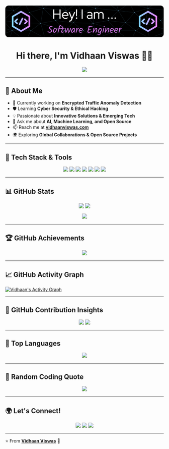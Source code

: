 ![Header](https://raw.githubusercontent.com/vidhaanviswas/vidhaanviswas/main/header1.png)

<h1 align="center">Hi there, I'm Vidhaan Viswas 👋🚀</h1>
<p align="center">
  <img src="https://readme-typing-svg.herokuapp.com?font=Fira+Code&pause=1000&color=36BCF7&center=true&vCenter=true&width=500&lines=Tech+Enthusiast+%7C+Open+Source+Contributor;Cyber+Security+Learner+%7C+Problem+Solver;Innovator+%7C+AI%2FML+Enthusiast+%7C+Coder" />
</p>

---

## 🌟 **About Me**
- 🔭 Currently working on **Encrypted Traffic Anomaly Detection**
- 🛡 Learning **Cyber Security & Ethical Hacking**
- 💡 Passionate about **Innovative Solutions & Emerging Tech**
- 💬 Ask me about **AI, Machine Learning, and Open Source**
- 📫 Reach me at **[vidhaanviswas.com](https://vidhaanviswas.com)**
- 🌍 Exploring **Global Collaborations & Open Source Projects**

---

## 🚀 **Tech Stack & Tools**
<p align="center">
  <img src="https://img.shields.io/badge/-Python-3776AB?style=for-the-badge&logo=python&logoColor=white"/>
  <img src="https://img.shields.io/badge/-JavaScript-F7DF1E?style=for-the-badge&logo=javascript&logoColor=black"/>
  <img src="https://img.shields.io/badge/-React-61DAFB?style=for-the-badge&logo=react&logoColor=black"/>
  <img src="https://img.shields.io/badge/-Node.js-339933?style=for-the-badge&logo=node.js&logoColor=white"/>
  <img src="https://img.shields.io/badge/-MongoDB-47A248?style=for-the-badge&logo=mongodb&logoColor=white"/>
  <img src="https://img.shields.io/badge/-Git-F05032?style=for-the-badge&logo=git&logoColor=white"/>
  <img src="https://img.shields.io/badge/-Docker-2496ED?style=for-the-badge&logo=docker&logoColor=white"/>
</p>

---

## 📊 **GitHub Stats**
<p align="center">
  <img src="https://github-readme-stats.vercel.app/api?username=vidhaanviswas&show_icons=true&theme=radical" width="48%"/>
  <img src="https://github-readme-streak-stats.herokuapp.com/?user=vidhaanviswas&theme=radical" width="48%"/>
</p>

<p align="center">
  <img src="https://github-profile-summary-cards.vercel.app/api/cards/profile-details?username=vidhaanviswas&theme=radical"/>
</p>

---

## 🏆 **GitHub Achievements**
<p align="center">
  <img src="https://github-profile-trophy.vercel.app/?vidhaanviswas=ryo-ma&no-bg=true"/>
</p>

---

## 📈 **GitHub Activity Graph**
[![Vidhaan's Activity Graph](https://github-readme-activity-graph.vercel.app/graph?username=vidhaanviswas&theme=dracula)](https://github.com/vidhaanviswas)

---

## 🎨 **GitHub Contribution Insights**
<p align="center">
<!--   <img src="https://github-profile-summary-cards.vercel.app/api/cards/most-commit-language?username=vidhaanviswas&theme=radical" />
  <img src="https://github-profile-summary-cards.vercel.app/api/cards/repos-per-language?username=vidhaanviswas&theme=radical" /> -->
  <img src="https://github-profile-summary-cards.vercel.app/api/cards/stats?username=vidhaanviswas&theme=radical" />
  <img src="https://github-profile-summary-cards.vercel.app/api/cards/productive-time?username=vidhaanviswas&theme=radical&utcOffset=8" />
</p>

---

## 📅 **Top Languages**
<p align="center">
  <img src="https://github-readme-stats.vercel.app/api/top-langs/?username=vidhaanviswas&layout=compact&theme=tokyonight" />
</p>

---

## 🧠 **Random Coding Quote**
<p align="center">
  <img src="https://quotes-github-readme.vercel.app/api?type=horizontal&theme=radical"/>
</p>

---

## 🌍 **Let's Connect!**
<p align="center">
  <a href="https://linkedin.com/in/vidhaanviswas"><img src="https://img.shields.io/badge/-LinkedIn-blue?style=for-the-badge&logo=linkedin"/></a>
  <a href="https://x.com/vidhaanviswas"><img src="https://img.shields.io/badge/-Twitter-1DA1F2?style=for-the-badge&logo=twitter&logoColor=white"/></a>
  <a href="mailto:vidhaanviswas9204@gmail.com"><img src="https://img.shields.io/badge/-Email-red?style=for-the-badge&logo=gmail&logoColor=white"/></a>
</p>

---

⭐️ From **[Vidhaan Viswas](https://vidhaanviswas.com)** 🚀
